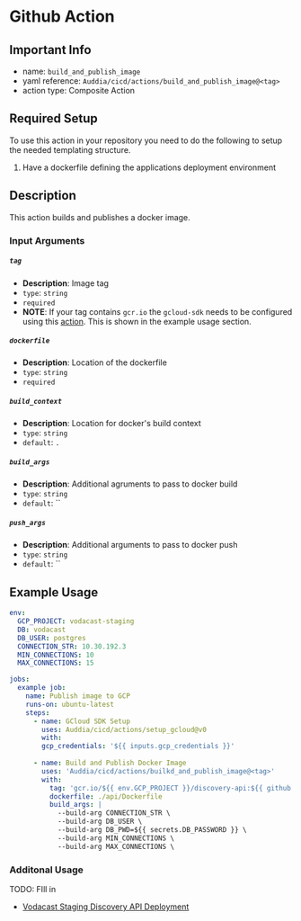 # Github Action

## Important Info
* name: `build_and_publish_image`
* yaml reference: `Auddia/cicd/actions/build_and_publish_image@<tag>`
* action type: Composite Action

## Required Setup
To use this action in your repository you need to do the following to setup the needed templating structure.

1. Have a dockerfile defining the applications deployment environment

## Description
This action builds and publishes a docker image.

### Input Arguments

##### `tag`
* **Description**: Image tag
* `type`: `string`
* `required`
* **NOTE**: If your tag contains `gcr.io` the `gcloud-sdk` needs to be configured using this [action](../setup_gcloud/README.md). This is shown in the example usage section.

##### `dockerfile`
* **Description**: Location of the dockerfile
* `type`: `string`
* `required`

##### `build_context`
* **Description**: Location for docker's build context
* `type`: `string`
* `default`: `.`

##### `build_args`
* **Description**: Additional agruments to pass to docker build
* `type`: `string`
* `default`: ``

##### `push_args`
* **Description**: Additional arguments to pass to docker push
* `type`: `string`
* `default`: ``

## Example Usage

```yaml
env:
  GCP_PROJECT: vodacast-staging
  DB: vodacast
  DB_USER: postgres
  CONNECTION_STR: 10.30.192.3
  MIN_CONNECTIONS: 10
  MAX_CONNECTIONS: 15

jobs:
  example job:
    name: Publish image to GCP
    runs-on: ubuntu-latest
    steps:
      - name: GCloud SDK Setup
        uses: Auddia/cicd/actions/setup_gcloud@v0
        with:
        gcp_credentials: '${{ inputs.gcp_credentials }}'
    
      - name: Build and Publish Docker Image
        uses: 'Auddia/cicd/actions/builkd_and_publish_image@<tag>'
        with:
          tag: 'gcr.io/${{ env.GCP_PROJECT }}/discovery-api:${{ github.sha }}'
          dockerfile: ./api/Dockerfile
          build_args: |
            --build-arg CONNECTION_STR \
            --build-arg DB_USER \
            --build-arg DB_PWD=${{ secrets.DB_PASSWORD }} \
            --build-arg MIN_CONNECTIONS \
            --build-arg MAX_CONNECTIONS \
```

### Additonal Usage
TODO: FIll in
* [Vodacast Staging Discovery API Deployment]()